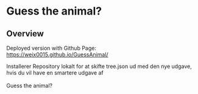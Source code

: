 # Guess the animal?

## Overview
Deployed version with Github Page:
<br>
https://weix0015.github.io/GuessAnimal/

Installerer Repository lokalt for at skifte tree.json ud med den nye udgave, 
<br>
hvis du vil have en smartere udgave af 
<br><br>
Guess the animal?